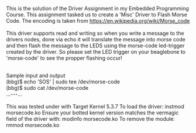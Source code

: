 This is the solution of the Driver Assignment in my Embedded Programming Course. This assignment tasked us to create a 'Misc' Driver to Flash Morse Code.
The encoding is taken from https://en.wikipedia.org/wiki/Morse_code  
<br />
This driver supports read and writing so when you write a message to the drivers nodes, done via echo it will translate the message into morse code
and then flash the message to the LEDS using the morse-code led-trigger created by the driver. So please set the LED trigger on your beaglebone to 'morse-code' to see the propper flashing occur!

<br />
Sample input and output   <br />
(bbg)$ echo 'SOS' | sudo tee /dev/morse-code   <br />
(bbg)$ sudo cat /dev/morse-code <br />
...---...    <br />
   <br />
This was tested under with Target Kernel 5.3.7  
To load the driver: instmod morsecode.ko  
Ensure your botted kernel version matches the vermagic field of the driver with: modinfo morsecode.ko  
To remove the module: rmmod morsecode.ko  
  
    
